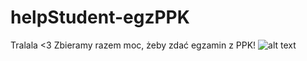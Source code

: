 # helpStudent-egzPPK

Tralala <3 Zbieramy razem moc, żeby zdać egzamin z PPK!
![alt text](https://vignette.wikia.nocookie.net/dbz-dokkanbattle/images/9/91/The_Fruits_of_Training_Super_Saiyan_2_Goku.png/revision/latest?cb=20160830123842)
